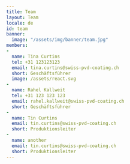 ```yaml
---
title: Team
layout: Team
locale: de
id: team
banner:
  image: "/assets/img/banner/team.jpg"
members:
-
  name: Tina Curtins
  tel: +31 123123123
  email: tina.curtins@swiss-pvd-coating.ch
  short: Geschäftsführer
  image: /assets/react.svg
-
  name: Rahel Kallweit
  tel: +31 123 123 123
  email: rahel.kallweit@swiss-pvd-coating.ch
  short: Geschäftsführer
-
  name: Tin Curtins
  email: tin.curtins@swiss-pvd-coating.ch
  short: Produktionsleiter
-
  name: another
  email: tin.curtins@swiss-pvd-coating.ch
  short: Produktionsleiter
---
```

